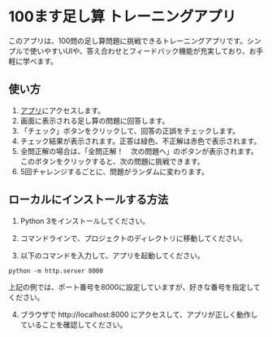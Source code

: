 # 100ます足し算 トレーニングアプリ

このアプリは、100問の足し算問題に挑戦できるトレーニングアプリです。シンプルで使いやすいUIや、答え合わせとフィードバック機能が充実しており、お手軽に学べます。

## 使い方

1. [アプリ](https://lepetit-prince.net/edu/masu100/)にアクセスします。
2. 画面に表示される足し算の問題に回答します。
3. 「チェック」ボタンをクリックして、回答の正誤をチェックします。
4. チェック結果が表示されます。正答は緑色、不正解は赤色で表示されます。
5. 全問正解の場合は、「全問正解！　次の問題へ」のボタンが表示されます。このボタンをクリックすると、次の問題に挑戦できます。
6. 5回チャレンジするごとに、問題がランダムに変わります。

## ローカルにインストールする方法

1. Python 3をインストールしてください。

2. コマンドラインで、プロジェクトのディレクトリに移動してください。

3. 以下のコマンドを入力して、アプリを起動してください。

```
python -m http.server 8000
```

上記の例では、ポート番号を8000に設定していますが、好きな番号を指定してください。

4. ブラウザで http://localhost:8000 にアクセスして、アプリが正しく動作していることを確認してください。

